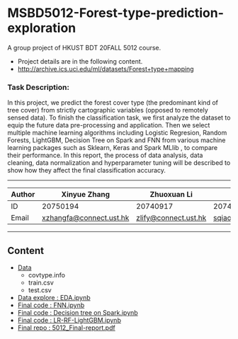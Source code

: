 # MSBD5012-Forest-type-prediction-exploration
A group project of HKUST BDT 20FALL 5012 course.
* Project details are in the following content.
* http://archive.ics.uci.edu/ml/datasets/Forest+type+mapping
### Task Description:
In this project, we predict the forest cover type (the predominant kind of tree cover) from strictly cartographic variables (opposed to remotely sensed data). To finish the classification task, we first analyze the dataset to equip the future data pre-processing and application. Then we select multiple machine learning algorithms including Logistic Regresion, Random Forests, LightGBM, Decision Tree on Spark and FNN from various machine learning packages such as Sklearn, Keras and Spark MLlib , to compare their performance. In this report, the process of data analysis, data cleaning, data normalization and hyperparameter tuning will be described to show how they affect the final classification accuracy.

****
	
|Author|Xinyue Zhang|Zhuoxuan Li|Shuyu Qiao|
|---|---|---|---
|ID|20750194|20740917|20747563|
|Email|xzhangfa@connect.ust.hk|zlify@connect.ust.hk|sqiaoac@connect.ust.hk|

****
## Content
* [Data](#Data)
    * covtype.info 
    * train.csv
    * test.csv
* [Data explore : EDA.ipynb](#dd)
* [Final code : FNN.ipynb](#dd)
* [Final code : Decision tree on Spark.ipynb](#dd)
* [Final code : LR-RF-LightGBM.ipynb](#文本)
* [Final repo : 5012_Final-report.pdf](#文本)
